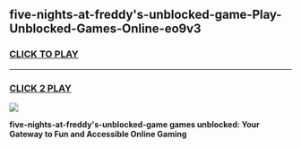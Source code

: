 
## five-nights-at-freddy's-unblocked-game-Play-Unblocked-Games-Online-eo9v3
<h3>
<a href="https://premium76.site?title=five-nights-at-freddy's-unblocked-game&ref=24A">CLICK TO PLAY</a></h3>
<hr>

<h3>
<a href="https://premium76.site?title=five-nights-at-freddy's-unblocked-game&ref=24A">CLICK 2 PLAY</a>
  
</h3>

<a href="https://premium76.site?title=five-nights-at-freddy's-unblocked-game&ref=24A"><img src="https://clearcache.store/games.png"></a>


**five-nights-at-freddy's-unblocked-game games unblocked: Your Gateway to Fun and Accessible Online Gaming**
